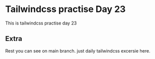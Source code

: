 # Tailwindcss practise Day 23

This is tailwindcss practise day 23

## Extra

Rest you can see on main branch. just daily tailwindcss excersie here.
